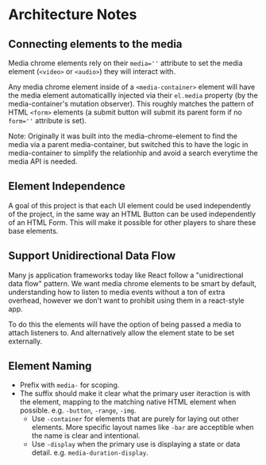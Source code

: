# Architecture Notes

## Connecting elements to the media

Media chrome elements rely on their `media=''` attribute to set the media element (`<video>` or `<audio>`) they will interact with.

Any media chrome element inside of a `<media-container>` element will have the media element automaticallly injected via their `el.media` property (by the media-container's mutation observer). This roughly matches the pattern of HTML `<form>` elements (a submit button will submit its parent form if no `form=''` attribute is set).

Note: Originally it was built into the media-chrome-element to find the media via a parent media-container, but switched this to have the logic in media-container to simplify the relationhip and avoid a search everytime the media API is needed.

## Element Independence

A goal of this project is that each UI element could be used independently of the project, in the same way an HTML Button can be used independently of an HTML Form. This will make it possible for other players to share these base elements.

## Support Unidirectional Data Flow

Many js application frameworks today like React follow a "unidirectional data flow" pattern. We want media chrome elements to be smart by default, understanding how to listen to media events without a ton of extra overhead, however we don't want to prohibit using them in a react-style app.

To do this the elements will have the option of being passed a media to attach listeners to. And alternatively allow the element state to be set externally.

## Element Naming
* Prefix with `media-` for scoping.
* The suffix should make it clear what the primary user iteraction is with the element, mapping to the matching native HTML element when possible. e.g. `-button`, `-range`, `-img`.
  * Use `-container` for elements that are purely for laying out other elements. More specific layout names like `-bar` are acceptible when the name is clear and intentional.
  * Use `-display` when the primary use is displaying a state or data detail. e.g. `media-duration-display`.
